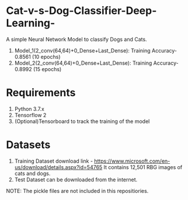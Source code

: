 # Cat-v-s-Dog-Classifier-Deep-Learning-
A simple Neural Network Model to classify Dogs and Cats.
1. Model_1(2_conv(64,64)+0_Dense+Last_Dense): Training Accuracy-0.8561 (10 epochs)
2. Model_2(2_conv(64,64)+0_Dense+Last_Dense): Training Accuracy-0.8992 (15 epochs)
# Requirements
1. Python 3.7.x
2. Tensorflow 2
3. (Optional)Tensorboard to track the training of the model
# Datasets
1. Training Dataset download link - https://www.microsoft.com/en-us/download/details.aspx?id=54765
It contains 12,501 RBG images of cats and dogs.
2. Test Dataset can be downloaded from the internet.

NOTE: The pickle files are not included in this repositiories.

